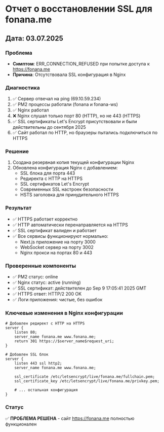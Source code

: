 # Отчет о восстановлении SSL для fonana.me

## Дата: 03.07.2025

### Проблема
- **Симптом**: ERR_CONNECTION_REFUSED при попытке доступа к https://fonana.me
- **Причина**: Отсутствовала SSL конфигурация в Nginx

### Диагностика
1. ✅ Сервер отвечал на ping (69.10.59.234)
2. ✅ PM2 процессы работали (fonana и fonana-ws)
3. ✅ Nginx работал
4. ❌ Nginx слушал только порт 80 (HTTP), но не 443 (HTTPS)
5. ✅ SSL сертификаты Let's Encrypt присутствовали и были действительны до сентября 2025
6. ✅ Сайт работал по HTTP, но браузеры пытались подключиться по HTTPS

### Решение
1. Создана резервная копия текущей конфигурации Nginx
2. Обновлена конфигурация Nginx с добавлением:
   - SSL блока для порта 443
   - Редиректа с HTTP на HTTPS
   - SSL сертификатов Let's Encrypt
   - Современных SSL настроек безопасности
   - HSTS заголовка для принудительного HTTPS

### Результат
- ✅ HTTPS работает корректно
- ✅ HTTP автоматически перенаправляется на HTTPS
- ✅ SSL сертификат валиден и работает
- ✅ Все сервисы функционируют нормально:
  - Next.js приложение на порту 3000
  - WebSocket сервер на порту 3002
  - Nginx прокси на портах 80 и 443

### Проверенные компоненты
- ✅ PM2 статус: online
- ✅ Nginx статус: active (running)
- ✅ SSL сертификат: действителен до Sep 9 17:05:41 2025 GMT
- ✅ HTTPS ответ: HTTP/2 200 OK
- ✅ Логи приложения: чистые, без ошибок

### Ключевые изменения в Nginx конфигурации
```nginx
# Добавлен редирект с HTTP на HTTPS
server {
    listen 80;
    server_name fonana.me www.fonana.me;
    return 301 https://$server_name$request_uri;
}

# Добавлен SSL блок
server {
    listen 443 ssl http2;
    server_name fonana.me www.fonana.me;
    
    ssl_certificate /etc/letsencrypt/live/fonana.me/fullchain.pem;
    ssl_certificate_key /etc/letsencrypt/live/fonana.me/privkey.pem;
    
    # ... остальная конфигурация
}
```

### Статус
✅ **ПРОБЛЕМА РЕШЕНА** - сайт https://fonana.me полностью функционален 
